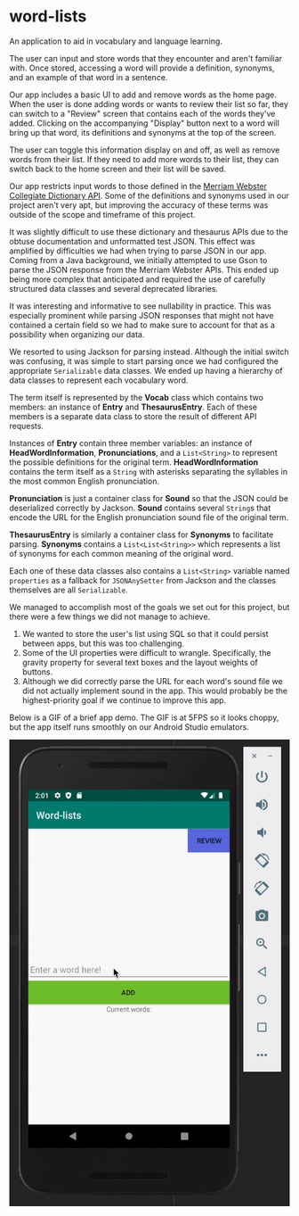 # word-lists

An application to aid in vocabulary and language learning.

The user can input and store words that they encounter and aren't familiar with. Once stored, accessing a word will provide a definition, synonyms, and an example of that word in a sentence.

Our app includes a basic UI to add and remove words as the home page. When the user is done adding words or wants to review their list so far, they can switch to a  "Review" screen that contains each of the words they've added. Clicking on the accompanying "Display" button next to a word will bring up that word, its definitions and synonyms at the top of the screen.

The user can toggle this information display on and off, as well as remove words from their list. If they need to add more words to their list, they can switch back to the home screen and their list will be saved.


Our app restricts input words to those defined in the [Merriam Webster Collegiate Dictionary API](https://dictionaryapi.com/products/api-collegiate-dictionary). Some of the definitions and synonyms used in our project aren't very apt, but improving the accuracy of these terms was outside of the scope and timeframe of this project.

It was slightly difficult to use these dictionary and thesaurus APIs due to the obtuse documentation and unformatted test JSON. This effect was amplified by difficulties we had when trying to parse JSON in our app. Coming from a Java background, we initially attempted to use Gson to parse the JSON response from the Merriam Webster APIs. This ended up being more complex that anticipated and required the use of carefully structured data classes and several deprecated libraries.

It was interesting and informative to see nullability in practice. This was especially prominent while parsing JSON responses that might not have contained a certain field so we had to make sure to account for that as a possibility when organizing our data.

We resorted to using Jackson for parsing instead. Although the initial switch was confusing, it was simple to start parsing once we had configured the appropriate `Serializable` data classes. We ended up having a hierarchy of data classes to represent each vocabulary word. 

The term itself is represented by the **Vocab** class which contains two members: an instance of **Entry** and **ThesaurusEntry**. Each of these members is a separate data class to store the result of different API requests.

Instances of **Entry** contain three member variables: an instance of **HeadWordInformation**, **Pronunciations**, and a `List<String>` to represent the possible definitions for the original term. **HeadWordInformation** contains the term itself as a `String` with asterisks separating the syllables in the most common English pronunciation. 

**Pronunciation** is just a container class for **Sound** so that the JSON could be deserialized correctly by Jackson. **Sound** contains several `String`s that encode the URL for the English pronunciation sound file of the original term.

**ThesaurusEntry** is similarly a container class for **Synonyms** to facilitate parsing. **Synonyms** contains a `List<List<String>>` which represents a list of synonyms for each common meaning of the original word.

Each one of these data classes also contains a `List<String>` variable named `properties` as a fallback for `JSONAnySetter` from Jackson and the classes themselves are all `Serializable`.

We managed to accomplish most of the goals we set out for this project, but there were a few things we did not manage to achieve. 

1) We wanted to store the user's list using SQL so that it could persist between apps, but this was too challenging.
2) Some of the UI properties were difficult to wrangle. Specifically, the gravity property for several text boxes and the layout weights of buttons.
3) Although we did correctly parse the URL for each word's sound file we did not actually implement sound in the app. This would probably be the highest-priority goal if we continue to improve this app.

Below is a GIF of a brief app demo. The GIF is at 5FPS so it looks choppy, but the app itself runs smoothly on our Android Studio emulators.

![Gif failed to load](https://github.com/reoguy55/word-lists/blob/master/demo.gif)
